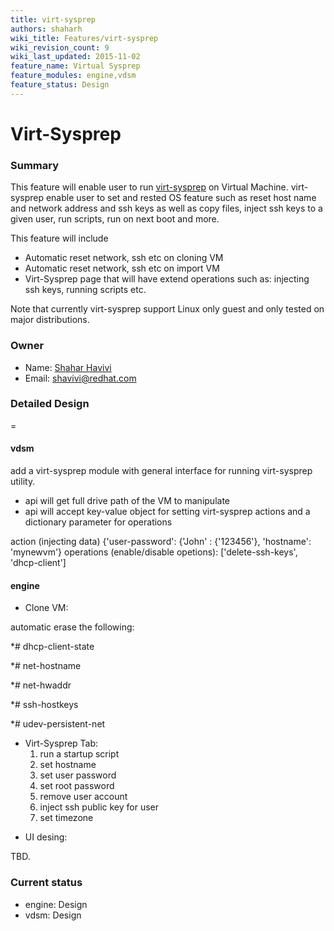 ```yaml
---
title: virt-sysprep
authors: shaharh
wiki_title: Features/virt-sysprep
wiki_revision_count: 9
wiki_last_updated: 2015-11-02
feature_name: Virtual Sysprep
feature_modules: engine,vdsm
feature_status: Design
---
```


# Virt-Sysprep

### Summary

This feature will enable user to run [virt-sysprep](http://libguestfs.org/virt-sysprep.1.html) on Virtual Machine. virt-sysprep enable user to set and rested OS feature such as reset host name and network address and ssh keys as well as copy files, inject ssh keys to a given user, run scripts, run on next boot and more.

This feature will include

*   Automatic reset network, ssh etc on cloning VM
*   Automatic reset network, ssh etc on import VM
*   Virt-Sysprep page that will have extend operations such as: injecting ssh keys, running scripts etc.

Note that currently virt-sysprep support Linux only guest and only tested on major distributions.

### Owner

*   Name: [ Shahar Havivi](User:Shaharh)
*   Email: <shavivi@redhat.com>

### Detailed Design

=

#### vdsm

add a virt-sysprep module with general interface for running virt-sysprep utility.

*   api will get full drive path of the VM to manipulate
*   api will accept key-value object for setting virt-sysprep actions and a dictionary parameter for operations

action (injecting data) {'user-password': {'John' : {'123456'}, 'hostname': 'mynewvm'} operations (enable/disable opetions): ['delete-ssh-keys', 'dhcp-client']

#### engine

*   Clone VM:

automatic erase the following:

\*# dhcp-client-state

\*# net-hostname

\*# net-hwaddr

\*# ssh-hostkeys

\*# udev-persistent-net

*   Virt-Sysprep Tab:
    1.  run a startup script
    2.  set hostname
    3.  set user password
    4.  set root password
    5.  remove user account
    6.  inject ssh public key for user
    7.  set timezone

<!-- -->

*   UI desing:

TBD.

### Current status

*   engine: Design
*   vdsm: Design
